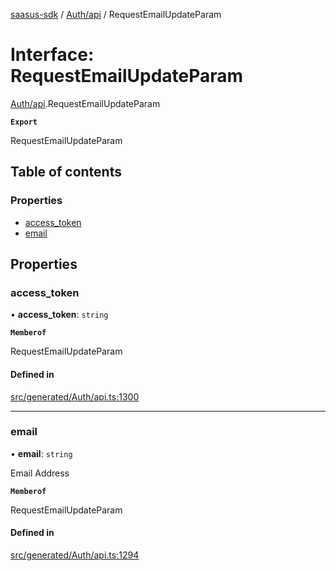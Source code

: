 [saasus-sdk](../README.md) / [Auth/api](../modules/Auth_api.md) / RequestEmailUpdateParam

# Interface: RequestEmailUpdateParam

[Auth/api](../modules/Auth_api.md).RequestEmailUpdateParam

**`Export`**

RequestEmailUpdateParam

## Table of contents

### Properties

- [access\_token](Auth_api.RequestEmailUpdateParam.md#access_token)
- [email](Auth_api.RequestEmailUpdateParam.md#email)

## Properties

### access\_token

• **access\_token**: `string`

**`Memberof`**

RequestEmailUpdateParam

#### Defined in

[src/generated/Auth/api.ts:1300](https://github.com/saasus-platform/saasus-sdk-javascript/blob/c6c266c/src/generated/Auth/api.ts#L1300)

___

### email

• **email**: `string`

Email Address

**`Memberof`**

RequestEmailUpdateParam

#### Defined in

[src/generated/Auth/api.ts:1294](https://github.com/saasus-platform/saasus-sdk-javascript/blob/c6c266c/src/generated/Auth/api.ts#L1294)
